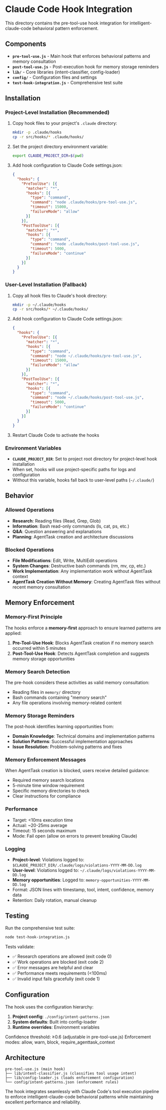 # Claude Code Hook Integration

This directory contains the pre-tool-use hook integration for intelligent-claude-code behavioral pattern enforcement.

## Components

- **`pre-tool-use.js`** - Main hook that enforces behavioral patterns and memory consultation
- **`post-tool-use.js`** - Post-execution hook for memory storage reminders
- **`lib/`** - Core libraries (intent-classifier, config-loader)
- **`config/`** - Configuration files and settings
- **`test-hook-integration.js`** - Comprehensive test suite

## Installation

### Project-Level Installation (Recommended)

1. Copy hook files to your project's `.claude` directory:
   ```bash
   mkdir -p .claude/hooks
   cp -r src/hooks/* .claude/hooks/
   ```

2. Set the project directory environment variable:
   ```bash
   export CLAUDE_PROJECT_DIR=$(pwd)
   ```

3. Add hook configuration to Claude Code settings.json:
   ```json
   {
     "hooks": {
       "PreToolUse": [{
         "matcher": "*",
         "hooks": [{
           "type": "command",
           "command": "node .claude/hooks/pre-tool-use.js",
           "timeout": 15000,
           "failureMode": "allow"
         }]
       }],
       "PostToolUse": [{
         "matcher": "*",
         "hooks": [{
           "type": "command",
           "command": "node .claude/hooks/post-tool-use.js",
           "timeout": 5000,
           "failureMode": "continue"
         }]
       }]
     }
   }
   ```

### User-Level Installation (Fallback)

1. Copy all hook files to Claude's hook directory:
   ```bash
   mkdir -p ~/.claude/hooks
   cp -r src/hooks/* ~/.claude/hooks/
   ```

2. Add hook configuration to Claude Code settings.json:
   ```json
   {
     "hooks": {
       "PreToolUse": [{
         "matcher": "*",
         "hooks": [{
           "type": "command",
           "command": "node ~/.claude/hooks/pre-tool-use.js",
           "timeout": 15000,
           "failureMode": "allow"
         }]
       }],
       "PostToolUse": [{
         "matcher": "*",
         "hooks": [{
           "type": "command",
           "command": "node ~/.claude/hooks/post-tool-use.js",
           "timeout": 5000,
           "failureMode": "continue"
         }]
       }]
     }
   }
   ```

3. Restart Claude Code to activate the hooks

### Environment Variables

- **`CLAUDE_PROJECT_DIR`**: Set to project root directory for project-level hook installation
- When set, hooks will use project-specific paths for logs and configuration
- Without this variable, hooks fall back to user-level paths (`~/.claude/`)

## Behavior

### Allowed Operations
- **Research**: Reading files (Read, Grep, Glob)
- **Information**: Bash read-only commands (ls, cat, ps, etc.)
- **Q&A**: Question answering and explanations
- **Planning**: AgentTask creation and architecture discussions

### Blocked Operations
- **File Modifications**: Edit, Write, MultiEdit operations
- **System Changes**: Destructive bash commands (rm, mv, cp, etc.)
- **Work Implementation**: Any implementation work without AgentTask context
- **AgentTask Creation Without Memory**: Creating AgentTask files without recent memory consultation

## Memory Enforcement

### Memory-First Principle
The hooks enforce a **memory-first** approach to ensure learned patterns are applied:

1. **Pre-Tool-Use Hook**: Blocks AgentTask creation if no memory search occurred within 5 minutes
2. **Post-Tool-Use Hook**: Detects AgentTask completion and suggests memory storage opportunities

### Memory Search Detection
The pre-hook considers these activities as valid memory consultation:
- Reading files in `memory/` directory
- Bash commands containing "memory search"
- Any file operations involving memory-related content

### Memory Storage Reminders
The post-hook identifies learning opportunities from:
- **Domain Knowledge**: Technical domains and implementation patterns
- **Solution Patterns**: Successful implementation approaches
- **Issue Resolution**: Problem-solving patterns and fixes

### Memory Enforcement Messages
When AgentTask creation is blocked, users receive detailed guidance:
- Required memory search locations
- 5-minute time window requirement
- Specific memory directories to check
- Clear instructions for compliance

### Performance
- Target: <10ms execution time
- Actual: ~20-25ms average
- Timeout: 15 seconds maximum
- Mode: Fail open (allow on errors to prevent breaking Claude)

### Logging
- **Project-level**: Violations logged to: `$CLAUDE_PROJECT_DIR/.claude/logs/violations-YYYY-MM-DD.log`
- **User-level**: Violations logged to: `~/.claude/logs/violations-YYYY-MM-DD.log`
- **Memory opportunities**: Logged to: `memory-opportunities-YYYY-MM-DD.log`
- Format: JSON lines with timestamp, tool, intent, confidence, memory data
- Retention: Daily rotation, manual cleanup

## Testing

Run the comprehensive test suite:
```bash
node test-hook-integration.js
```

Tests validate:
- ✅ Research operations are allowed (exit code 0)
- ✅ Work operations are blocked (exit code 2) 
- ✅ Error messages are helpful and clear
- ✅ Performance meets requirements (<100ms)
- ✅ Invalid input fails gracefully (exit code 1)

## Configuration

The hook uses the configuration hierarchy:
1. **Project config**: `./config/intent-patterns.json`
2. **System defaults**: Built into config-loader
3. **Runtime overrides**: Environment variables

Confidence threshold: ≥0.6 (adjustable in pre-tool-use.js)
Enforcement modes: allow, warn, block, require_agenttask_context

## Architecture

```
pre-tool-use.js (main hook)
├── lib/intent-classifier.js (classifies tool usage intent)
├── lib/config-loader.js (loads enforcement configuration)
└── config/intent-patterns.json (enforcement rules)
```

The hook integrates seamlessly with Claude Code's tool execution pipeline to enforce intelligent-claude-code behavioral patterns while maintaining excellent performance and reliability.